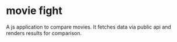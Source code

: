 # movie fight
A js application to compare movies. It fetches data via public api and renders results for comparison.
